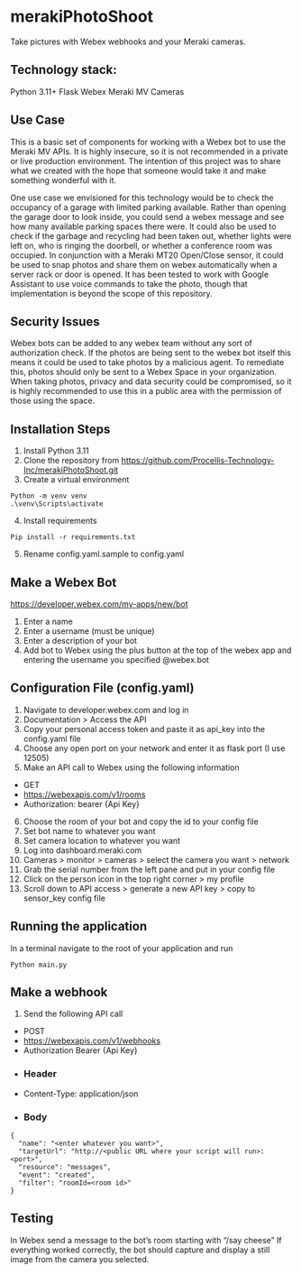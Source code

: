 # merakiPhotoShoot
Take pictures with Webex webhooks and your Meraki cameras.

## Technology stack: 
Python 3.11+
Flask
Webex
Meraki MV Cameras

## Use Case
This is a basic set of components for working with a Webex bot to use the Meraki MV APIs.  It is highly insecure, so it is not recommended in a private or live production environment.  The intention of this project was to share what we created with the hope that someone would take it and make something wonderful with it.

One use case we envisioned for this technology would be to check the occupancy of a garage with limited parking available.  Rather than opening the garage door to look inside, you could send a webex message and see how many available parking spaces there were.  It could also be used to check if the garbage and recycling had been taken out, whether lights were left on, who is ringing the doorbell, or whether a conference room was occupied.  In conjunction with a Meraki MT20 Open/Close sensor, it could be used to snap photos and share them on webex automatically when a server rack or door is opened.  It has been tested to work with Google Assistant to use voice commands to take the photo, though that implementation is beyond the scope of this repository.

## Security Issues
Webex bots can be added to any webex team without any sort of authorization check.  If the photos are being sent to the webex bot itself this means it could be used to take photos by a malicious agent.  To remediate this, photos should only be sent to a Webex Space in your organization.
When taking photos, privacy and data security could be compromised, so it is highly recommended to use this in a public area with the permission of those using the space.

## Installation Steps
1.	Install Python 3.11
2.	Clone the repository from https://github.com/Procellis-Technology-Inc/merakiPhotoShoot.git
3.	Create a virtual environment
```
Python -m venv venv
.\venv\Scripts\activate
```
4.	Install requirements
```
Pip install -r requirements.txt
```
5.	Rename config.yaml.sample to config.yaml

## Make a Webex Bot
https://developer.webex.com/my-apps/new/bot
1.	Enter a name
2.	Enter a username (must be unique)
3.	Enter a description of your bot
4.	Add bot to Webex using the plus button at the top of the webex app and entering the username you specified @webex.bot

## Configuration File (config.yaml)
1.	Navigate to developer.webex.com and log in
2.	Documentation > Access the API
3.	Copy your personal access token and paste it as api_key into the config.yaml file
4.	Choose any open port on your network and enter it as flask port (I use 12505)
5.	Make an API call to Webex using the following information
-	GET
-	https://webexapis.com/v1/rooms
-	Authorization: bearer {Api Key}
6.	Choose the room of your bot and copy the id to your config file
7.	Set bot name to whatever you want
8.	Set camera location to whatever you want
9.	Log into dashboard.meraki.com
10.	Cameras > monitor > cameras > select the camera you want > network
11.	Grab the serial number from the left pane and put in your config file
12.	Click on the person icon in the top right corner > my profile
13.	Scroll down to API access > generate a new API key > copy to sensor_key config file

## Running the application
In a terminal navigate to the root of your application and run
```
Python main.py
```

## Make a webhook
1.	Send the following API call
-	POST
-	https://webexapis.com/v1/webhooks
- Authorization Bearer {Api Key}
-  ###	Header
-  Content-Type: application/json
-  ###	Body
``` 
{
  "name": "<enter whatever you want>",
  "targetUrl": "http://<public URL where your script will run>:<port>",
  "resource": "messages",
  "event": "created",
  "filter": "roomId=<room id>"
}
```
## Testing
In Webex send a message to the bot’s room starting with “/say cheese”
If everything worked correctly, the bot should capture and display a still image from the camera you selected.
